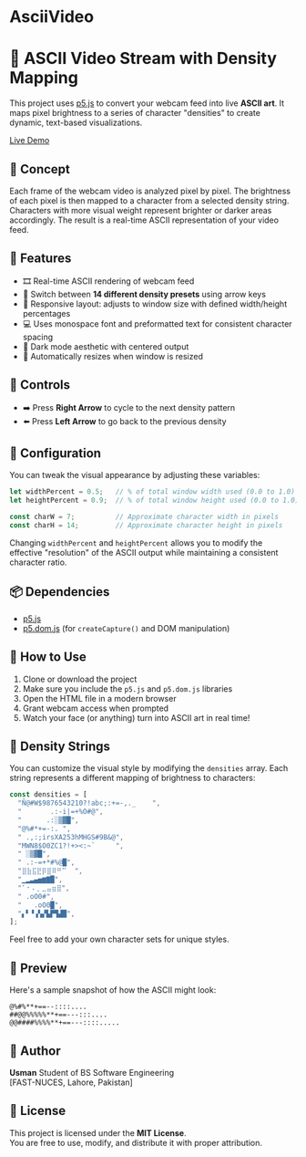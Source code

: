 # AsciiVideo

# 🎥 ASCII Video Stream with Density Mapping

This project uses [p5.js](https://p5js.org/) to convert your webcam feed into live **ASCII art**. It maps pixel brightness to a series of character "densities" to create dynamic, text-based visualizations.

[Live Demo](https://editor.p5js.org/Usman_Ali/full/R56-Mu1EN)

## 🧠 Concept

Each frame of the webcam video is analyzed pixel by pixel. The brightness of each pixel is then mapped to a character from a selected density string. Characters with more visual weight represent brighter or darker areas accordingly. The result is a real-time ASCII representation of your video feed.

## 🚀 Features

- 🎞️ Real-time ASCII rendering of webcam feed  
- 🧩 Switch between **14 different density presets** using arrow keys  
- 🧮 Responsive layout: adjusts to window size with defined width/height percentages  
- 💻 Uses monospace font and preformatted text for consistent character spacing  
- 🖤 Dark mode aesthetic with centered output  
- 🔁 Automatically resizes when window is resized  

## 🎯 Controls

- ➡️ Press **Right Arrow** to cycle to the next density pattern  
- ⬅️ Press **Left Arrow** to go back to the previous density  

## 🔧 Configuration

You can tweak the visual appearance by adjusting these variables:

```javascript
let widthPercent = 0.5;   // % of total window width used (0.0 to 1.0)
let heightPercent = 0.9;  // % of total window height used (0.0 to 1.0)

const charW = 7;          // Approximate character width in pixels
const charH = 14;         // Approximate character height in pixels
```

Changing `widthPercent` and `heightPercent` allows you to modify the effective "resolution" of the ASCII output while maintaining a consistent character ratio.

## 📦 Dependencies

- [p5.js](https://cdnjs.cloudflare.com/ajax/libs/p5.js/1.9.0/p5.min.js)  
- [p5.dom.js](https://cdnjs.cloudflare.com/ajax/libs/p5.js/1.9.0/addons/p5.dom.min.js) (for `createCapture()` and DOM manipulation)

## 📁 How to Use

1. Clone or download the project
2. Make sure you include the `p5.js` and `p5.dom.js` libraries
3. Open the HTML file in a modern browser
4. Grant webcam access when prompted
5. Watch your face (or anything) turn into ASCII art in real time!

## 🧱 Density Strings

You can customize the visual style by modifying the `densities` array. Each string represents a different mapping of brightness to characters:

```javascript
const densities = [
  "Ñ@#W$9876543210?!abc;:+=-,._    ",
  "       .:-i|=+%O#@",
  "      .:░▒▓█",
  "@%#*+=-:. ",
  " .,:;irsXA253hMHGS#9B&@",
  "MWN8$O0ZC1?!+><:~`     ",
  " ░▒▓█",
  " .:-=+*#%@█",
  "⣿⣷⣯⣟⡿⣿⠿⠛⠉  ",
  "▁▂▃▄▅▆▇█",
  "⠁⠂⠄⡀⣀⣤⣶⣿",
  " .oO0#",
  "   .oO0█",
  "▖▘▝▗▚▞▙▛▜▟█",
];
```

Feel free to add your own character sets for unique styles.

## 🧪 Preview

Here's a sample snapshot of how the ASCII might look:

```
@%#%**+==--::::....                  
##@@%%%%%**+==---:::....             
@@####%%%%**+==---::::.....         
```

## 👤 Author

**Usman**
Student of BS Software Engineering  
[FAST-NUCES, Lahore, Pakistan]

## 🪪 License

This project is licensed under the **MIT License**.  
You are free to use, modify, and distribute it with proper attribution.
